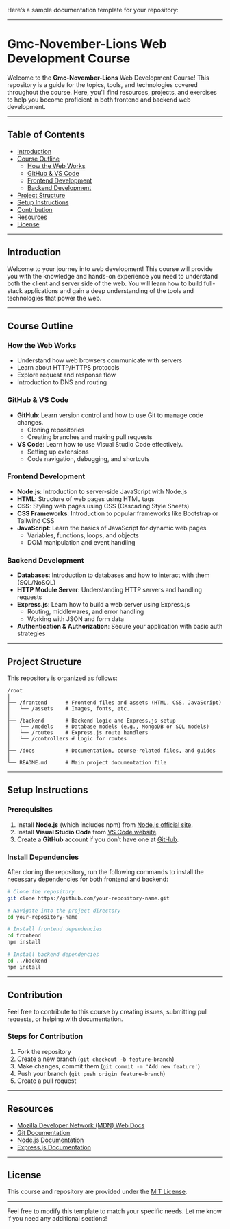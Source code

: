 Here’s a sample documentation template for your repository:

---

# Gmc-November-Lions Web Development Course

Welcome to the **Gmc-November-Lions** Web Development Course! This repository is a guide for the topics, tools, and technologies covered throughout the course. Here, you'll find resources, projects, and exercises to help you become proficient in both frontend and backend web development.

---

## Table of Contents

- [Introduction](#introduction)
- [Course Outline](#course-outline)
  - [How the Web Works](#how-the-web-works)
  - [GitHub & VS Code](#github--vs-code)
  - [Frontend Development](#frontend-development)
  - [Backend Development](#backend-development)
- [Project Structure](#project-structure)
- [Setup Instructions](#setup-instructions)
- [Contribution](#contribution)
- [Resources](#resources)
- [License](#license)

---

## Introduction

Welcome to your journey into web development! This course will provide you with the knowledge and hands-on experience you need to understand both the client and server side of the web. You will learn how to build full-stack applications and gain a deep understanding of the tools and technologies that power the web.

---

## Course Outline

### How the Web Works

- Understand how web browsers communicate with servers
- Learn about HTTP/HTTPS protocols
- Explore request and response flow
- Introduction to DNS and routing

### GitHub & VS Code

- **GitHub**: Learn version control and how to use Git to manage code changes.
  - Cloning repositories
  - Creating branches and making pull requests
- **VS Code**: Learn how to use Visual Studio Code effectively.
  - Setting up extensions
  - Code navigation, debugging, and shortcuts

### Frontend Development

- **Node.js**: Introduction to server-side JavaScript with Node.js
- **HTML**: Structure of web pages using HTML tags
- **CSS**: Styling web pages using CSS (Cascading Style Sheets)
- **CSS Frameworks**: Introduction to popular frameworks like Bootstrap or Tailwind CSS
- **JavaScript**: Learn the basics of JavaScript for dynamic web pages
  - Variables, functions, loops, and objects
  - DOM manipulation and event handling

### Backend Development

- **Databases**: Introduction to databases and how to interact with them (SQL/NoSQL)
- **HTTP Module Server**: Understanding HTTP servers and handling requests
- **Express.js**: Learn how to build a web server using Express.js
  - Routing, middlewares, and error handling
  - Working with JSON and form data
- **Authentication & Authorization**: Secure your application with basic auth strategies

---

## Project Structure

This repository is organized as follows:

```
/root
│
├── /frontend      # Frontend files and assets (HTML, CSS, JavaScript)
│   └── /assets    # Images, fonts, etc.
│
├── /backend       # Backend logic and Express.js setup
│   └── /models    # Database models (e.g., MongoDB or SQL models)
│   └── /routes    # Express.js route handlers
│   └── /controllers # Logic for routes
│
├── /docs          # Documentation, course-related files, and guides
│
└── README.md      # Main project documentation file
```

---

## Setup Instructions

### Prerequisites

1. Install **Node.js** (which includes npm) from [Node.js official site](https://nodejs.org/).
2. Install **Visual Studio Code** from [VS Code website](https://code.visualstudio.com/).
3. Create a **GitHub** account if you don’t have one at [GitHub](https://github.com/).

### Install Dependencies

After cloning the repository, run the following commands to install the necessary dependencies for both frontend and backend:

```bash
# Clone the repository
git clone https://github.com/your-repository-name.git

# Navigate into the project directory
cd your-repository-name

# Install frontend dependencies
cd frontend
npm install

# Install backend dependencies
cd ../backend
npm install
```

---

## Contribution

Feel free to contribute to this course by creating issues, submitting pull requests, or helping with documentation.

### Steps for Contribution

1. Fork the repository
2. Create a new branch (`git checkout -b feature-branch`)
3. Make changes, commit them (`git commit -m 'Add new feature'`)
4. Push your branch (`git push origin feature-branch`)
5. Create a pull request

---

## Resources

- [Mozilla Developer Network (MDN) Web Docs](https://developer.mozilla.org/en-US/)
- [Git Documentation](https://git-scm.com/doc)
- [Node.js Documentation](https://nodejs.org/en/docs/)
- [Express.js Documentation](https://expressjs.com/en/starter/installing.html)

---

## License

This course and repository are provided under the [MIT License](LICENSE).

---

Feel free to modify this template to match your specific needs. Let me know if you need any additional sections!